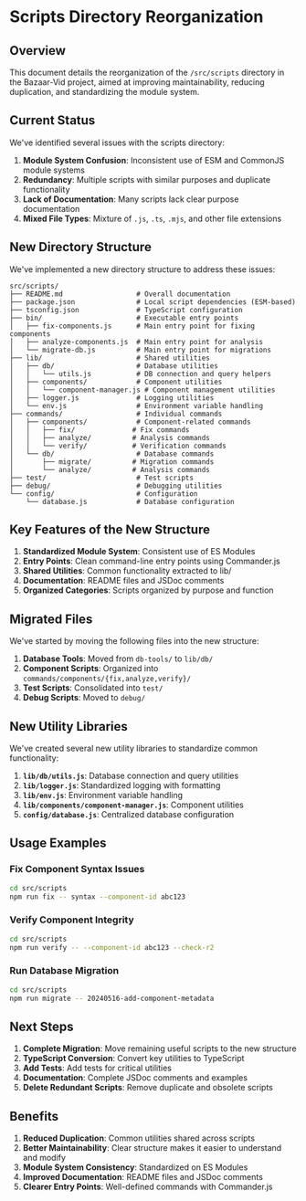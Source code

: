 # Scripts Directory Reorganization

## Overview

This document details the reorganization of the `/src/scripts` directory in the Bazaar-Vid project, aimed at improving maintainability, reducing duplication, and standardizing the module system.

## Current Status

We've identified several issues with the scripts directory:

1. **Module System Confusion**: Inconsistent use of ESM and CommonJS module systems
2. **Redundancy**: Multiple scripts with similar purposes and duplicate functionality
3. **Lack of Documentation**: Many scripts lack clear purpose documentation
4. **Mixed File Types**: Mixture of `.js`, `.ts`, `.mjs`, and other file extensions

## New Directory Structure

We've implemented a new directory structure to address these issues:

```
src/scripts/
├── README.md                  # Overall documentation
├── package.json               # Local script dependencies (ESM-based)
├── tsconfig.json              # TypeScript configuration
├── bin/                       # Executable entry points
│   ├── fix-components.js      # Main entry point for fixing components
│   ├── analyze-components.js  # Main entry point for analysis
│   └── migrate-db.js          # Main entry point for migrations
├── lib/                       # Shared utilities
│   ├── db/                    # Database utilities
│   │   └── utils.js           # DB connection and query helpers
│   ├── components/            # Component utilities
│   │   └── component-manager.js # Component management utilities
│   ├── logger.js              # Logging utilities
│   └── env.js                 # Environment variable handling
├── commands/                  # Individual commands
│   ├── components/            # Component-related commands
│   │   ├── fix/              # Fix commands
│   │   ├── analyze/          # Analysis commands
│   │   └── verify/           # Verification commands
│   └── db/                    # Database commands
│       ├── migrate/          # Migration commands
│       └── analyze/          # Analysis commands
├── test/                      # Test scripts
├── debug/                     # Debugging utilities
└── config/                    # Configuration
    └── database.js            # Database configuration
```

## Key Features of the New Structure

1. **Standardized Module System**: Consistent use of ES Modules
2. **Entry Points**: Clean command-line entry points using Commander.js
3. **Shared Utilities**: Common functionality extracted to lib/
4. **Documentation**: README files and JSDoc comments
5. **Organized Categories**: Scripts organized by purpose and function

## Migrated Files

We've started by moving the following files into the new structure:

1. **Database Tools**: Moved from `db-tools/` to `lib/db/`
2. **Component Scripts**: Organized into `commands/components/{fix,analyze,verify}/`
3. **Test Scripts**: Consolidated into `test/`
4. **Debug Scripts**: Moved to `debug/`

## New Utility Libraries

We've created several new utility libraries to standardize common functionality:

1. **`lib/db/utils.js`**: Database connection and query utilities
2. **`lib/logger.js`**: Standardized logging with formatting
3. **`lib/env.js`**: Environment variable handling
4. **`lib/components/component-manager.js`**: Component utilities
5. **`config/database.js`**: Centralized database configuration

## Usage Examples

### Fix Component Syntax Issues

```bash
cd src/scripts
npm run fix -- syntax --component-id abc123
```

### Verify Component Integrity

```bash
cd src/scripts
npm run verify -- --component-id abc123 --check-r2
```

### Run Database Migration

```bash
cd src/scripts
npm run migrate -- 20240516-add-component-metadata
```

## Next Steps

1. **Complete Migration**: Move remaining useful scripts to the new structure
2. **TypeScript Conversion**: Convert key utilities to TypeScript
3. **Add Tests**: Add tests for critical utilities
4. **Documentation**: Complete JSDoc comments and examples
5. **Delete Redundant Scripts**: Remove duplicate and obsolete scripts

## Benefits

1. **Reduced Duplication**: Common utilities shared across scripts
2. **Better Maintainability**: Clear structure makes it easier to understand and modify
3. **Module System Consistency**: Standardized on ES Modules
4. **Improved Documentation**: README files and JSDoc comments
5. **Clearer Entry Points**: Well-defined commands with Commander.js
